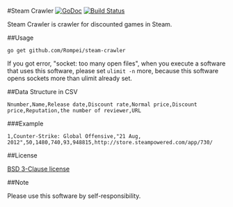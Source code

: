 #Steam Crawler
[![GoDoc](https://godoc.org/github.com/Rompei/steam-crawler?status.png)](https://godoc.org/github.com/Rompei/steam-crawler)
[![Build Status](https://drone.io/github.com/Rompei/steam-crawler/status.png)](https://drone.io/github.com/Rompei/steam-crawler/latest)

Steam Crawler is crawler for discounted games in Steam.  


##Usage

```
go get github.com/Rompei/steam-crawler

```

If you got error, "socket: too many open files", when you execute a software that uses this software, please set `ulimit -n` more, because this software opens sockets more than ulimit already set.

##Data Structure in CSV

```
Nnumber,Name,Release date,Discount rate,Normal price,Discount price,Reputation,the number of reviewer,URL
```

###Example

```
1,Counter-Strike: Global Offensive,"21 Aug, 2012",50,1480,740,93,948815,http://store.steampowered.com/app/730/
```

##License

[BSD 3-Clause license](http://opensource.org/licenses/BSD-3-Clause)

##Note

Please use this software by self-responsibility.

